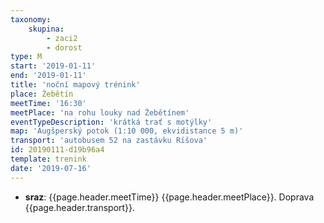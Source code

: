 ```yaml
---
taxonomy:
    skupina:
        - zaci2
        - dorost
type: M
start: '2019-01-11'
end: '2019-01-11'
title: 'noční mapový trénink'
place: Žebětín
meetTime: '16:30'
meetPlace: 'na rohu louky nad Žebětínem'
eventTypeDescription: 'krátká trať s motýlky'
map: 'Augšperský potok (1:10 000, ekvidistance 5 m)'
transport: 'autobusem 52 na zastávku Ríšova'
id: 20190111-d19b96a4
template: trenink
date: '2019-07-16'
---
```

* **sraz**: {{page.header.meetTime}} {{page.header.meetPlace}}. Doprava {{page.header.transport}}.
